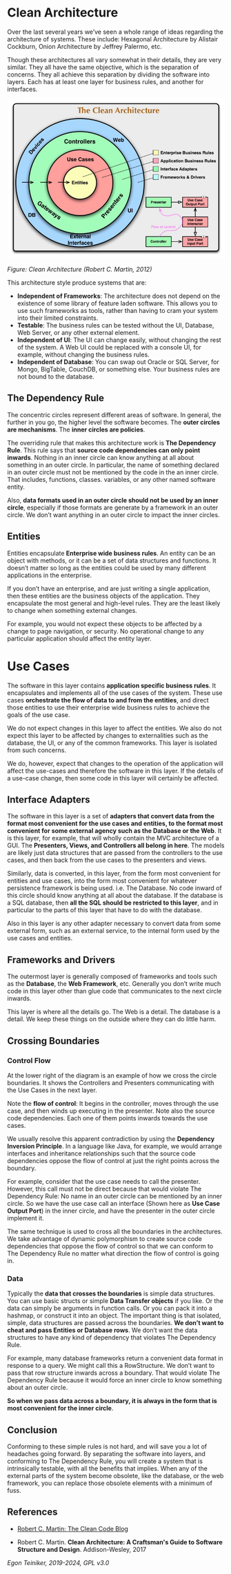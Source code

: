 # Clean Architecture


Over the last several years we’ve seen a whole range of ideas regarding the 
architecture of systems. These include: Hexagonal Architecture by Alistair Cockburn, 
Onion Architecture by Jeffrey Palermo, etc.

Though these architectures all vary somewhat in their details, they are very 
similar. They all have the same objective, which is the separation of concerns. 
They all achieve this separation by dividing the software into layers. Each 
has at least one layer for business rules, and another for interfaces.

![Clean Architecture](figures/CleanArchitecture.jpg)

_Figure: Clean Architecture (Robert C. Martin, 2012)_


This architecture style produce systems that are:

* **Independent of Frameworks**: The architecture does not depend on the 
    existence of some library of feature laden software. This allows you 
    to use such frameworks as tools, rather than having to cram your system 
    into their limited constraints.
* **Testable**: The business rules can be tested without the UI, Database, 
    Web Server, or any other external element.
* **Independent of UI**: The UI can change easily, without changing the rest 
    of the system. A Web UI could be replaced with a console UI, for example, 
    without changing the business rules.
* **Independent of Database**: You can swap out Oracle or SQL Server, for Mongo, 
    BigTable, CouchDB, or something else. Your business rules are not bound to 
    the database.

## The Dependency Rule

The concentric circles represent different areas of software. In general, the 
further in you go, the higher level the software becomes. The **outer circles 
are mechanisms**. The **inner circles are policies**.

The overriding rule that makes this architecture work is **The Dependency Rule**. 
This rule says that **source code dependencies can only point inwards**. 
Nothing in an inner circle can know anything at all about something in an outer 
circle. In particular, the name of something declared in an outer circle must 
not be mentioned by the code in the an inner circle. That includes, functions, 
classes. variables, or any other named software entity.

Also, **data formats used in an outer circle should not be used by an inner circle**,
especially if those formats are generate by a framework in an outer circle. 
We don’t want anything in an outer circle to impact the inner circles.

## Entities

Entities encapsulate **Enterprise wide business rules**. An entity can be an 
object with methods, or it can be a set of data structures and functions. 
It doesn’t matter so long as the entities could be used by many different 
applications in the enterprise.

If you don’t have an enterprise, and are just writing a single application, 
then these entities are the business objects of the application. They encapsulate 
the most general and high-level rules. They are the least likely to change when 
something external changes. 

For example, you would not expect these objects to be affected by a change 
to page navigation, or security. No operational change to any particular 
application should affect the entity layer.


# Use Cases
The software in this layer contains **application specific business rules**. 
It encapsulates and implements all of the use cases of the system. These use 
cases **orchestrate the flow of data to and from the entities**, and direct 
those entities to use their enterprise wide business rules to achieve the 
goals of the use case.

We do not expect changes in this layer to affect the entities. We also do 
not expect this layer to be affected by changes to externalities such as 
the database, the UI, or any of the common frameworks. This layer is isolated 
from such concerns.

We do, however, expect that changes to the operation of the application will 
affect the use-cases and therefore the software in this layer. If the details 
of a use-case change, then some code in this layer will certainly be affected.

## Interface Adapters
The software in this layer is a set of **adapters that convert data from the 
format most convenient for the use cases and entities, to the format most 
convenient for some external agency such as the Database or the Web**. 
It is this layer, for example, that will wholly contain the MVC architecture 
of a GUI. The **Presenters, Views, and Controllers all belong in here**. The models 
are likely just data structures that are passed from the controllers to the use 
cases, and then back from the use cases to the presenters and views.

Similarly, data is converted, in this layer, from the form most convenient 
for entities and use cases, into the form most convenient for whatever persistence
framework is being used. i.e. The Database. No code inward of this circle should 
know anything at all about the database. If the database is a SQL database, then 
**all the SQL should be restricted to this layer**, and in particular to the parts 
of this layer that have to do with the database.

Also in this layer is any other adapter necessary to convert data from some 
external form, such as an external service, to the internal form used by the 
use cases and entities.

## Frameworks and Drivers
The outermost layer is generally composed of frameworks and tools such as 
the **Database**, the **Web Framework**, etc. Generally you don’t write much 
code in this layer other than glue code that communicates to the next circle 
inwards.

This layer is where all the details go. The Web is a detail. The database is
a detail. We keep these things on the outside where they can do little harm.

## Crossing Boundaries

### Control Flow  
At the lower right of the diagram is an example of how we cross the circle 
boundaries. It shows the Controllers and Presenters communicating with the 
Use Cases in the next layer. 

Note the **flow of control**: It begins in the controller, moves through the use 
case, and then winds up executing in the presenter. Note also the source code 
dependencies. Each one of them points inwards towards the use cases.

We usually resolve this apparent contradiction by using the **Dependency Inversion 
Principle**. In a language like Java, for example, we would arrange interfaces and 
inheritance relationships such that the source code dependencies oppose the flow 
of control at just the right points across the boundary.

For example, consider that the use case needs to call the presenter. However, this 
call must not be direct because that would violate The Dependency Rule: No name 
in an outer circle can be mentioned by an inner circle. So we have the use case call 
an interface (Shown here as **Use Case Output Port**) in the inner circle, and have 
the presenter in the outer circle implement it.

The same technique is used to cross all the boundaries in the architectures. We take
advantage of dynamic polymorphism to create source code dependencies that oppose the 
flow of control so that we can conform to The Dependency Rule no matter what direction 
the flow of control is going in.


### Data

Typically the **data that crosses the boundaries** is simple data structures. 
You can use basic structs or simple **Data Transfer objects** if you like. 
Or the data can simply be arguments in function calls. Or you can pack it 
into a hashmap, or construct it into an object. The important thing is that 
isolated, simple, data structures are passed across the boundaries. 
**We don’t want to cheat and pass Entities or Database rows**. We don’t 
want the data structures to have any kind of dependency that violates 
The Dependency Rule.

For example, many database frameworks return a convenient data format in 
response to a query. We might call this a RowStructure. We don’t want to 
pass that row structure inwards across a boundary. That would violate 
The Dependency Rule because it would force an inner circle to know something 
about an outer circle.

**So when we pass data across a boundary, it is always in the form that is 
most convenient for the inner circle**.

## Conclusion
Conforming to these simple rules is not hard, and will save you a lot of 
headaches going forward. By separating the software into layers, and 
conforming to The Dependency Rule, you will create a system that is 
intrinsically testable, with all the benefits that implies. When any of 
the external parts of the system become obsolete, like the database, or 
the web framework, you can replace those obsolete elements with a minimum 
of fuss.


## References

* [Robert C. Martin: The Clean Code Blog](https://blog.cleancoder.com/uncle-bob/2012/08/13/the-clean-architecture.html)

* Robert C. Martin. **Clean Architecture: A Craftsman's Guide to Software Structure and Design**. Addison-Wesley, 2017

*Egon Teiniker, 2019-2024, GPL v3.0*
